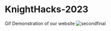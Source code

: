 # KnightHacks-2023

Gif Demonstration of our website
![secondfinal](https://github.com/Lewin-B/KnightHacks-2023/assets/108547383/18f45d62-65fd-4d24-bb3c-c6e20ac84faa)
